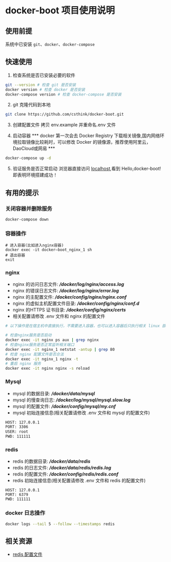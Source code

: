 # docker-boot 项目使用说明

## 使用前提
系统中已安装 ``git``、``docker``、``docker-compose``

## 快速使用
1. 检查系统是否已安装必要的软件
```bash
git --version # 检查 git 是否安装
docker version # 检查 docker 是否安装
docker-compose version # 检查 docker-compose 是否安装
```
2. git 克隆代码到本地
```bash
git clone https://github.com/csthink/docker-boot.git
```

3. 创建配置文件
拷贝 env.example 并重命名.env 文件

4. 启动容器
*** docker 第一次会去 Docker Registry 下载相关镜像,国内网络环境拉取镜像比较耗时，可以修改 Docker 的镜像源，推荐使用阿里云，DaoCloud或网易 ***
```bash
docker-compose up -d
```

5. 验证服务是否正常启动
浏览器直接访问 [localhost](http://localhost/),看到 Hello,docker-boot! 即表明环境搭建成功！


## 有用的提示

### 关闭容器并删除服务
```bash
docker-compose down
```

### 容器操作
```
# 进入容器(比如进入nginx容器)
docker exec -it docker—boot_nginx_1 sh
# 退出容器
exit
```

### nginx
- nginx 的访问日志文件: ***/docker/log/nginx/access.log***
- nginx 的错误日志文件: ***/docker/log/nginx/error.log***
- nginx 的主配置文件: ***/docker/config/nginx/nginx.conf***
- nginx 的虚拟主机配置文件目录: ***/docker/config/nginx/conf.d***
- nginx 的HTTPS 证书目录: ***/docker/config/nginx/certs***
- 相关配置请修改 .env 文件和 nginx 的配置文件
  
```bash
# 以下操作是在宿主机中直接执行，不需要进入容器，也可以进入容器后只执行相关 linux 部分的命令，不需要输入 docker exec -it nginx

# 检查nginx服务是否启动
docker exec -it nginx ps aux | grep nginx
# 检查nginx服务是否正常监听相关端口
docker exec -it nginx_1 netstat -antup | grep 80
# 检查 nginx 配置文件是否合法
docker exec -it nginx_1 nginx -t
# 重启 nginx 服务
docker exec -it nginx nginx -s reload
```

### Mysql 
- mysql 的数据目录: ***/docker/data/mysql***
- mysql 的慢查询日志: ***/docker/log/mysql/mysql.slow.log***
- mysql 的配置文件: ***/docker/config/mysql/my.cnf***
- mysql 初始连接信息(相关配置请修改 .env 文件和 mysql 的配置文件)

```bash
HOST: 127.0.0.1
PORT: 3306
USER: root
PWD: 111111
```

### redis
- redis 的数据目录: ***/docker/data/redis***
- redis 的日志文件: ***/docker/data/redis/redis.log***
- redis 的配置文件: ***/docker/config/redis/redis.conf***
- redis 初始连接信息(相关配置请修改 .env 文件和 redis 的配置文件)

```
HOST: 127.0.0.1
PORT: 6379
PWD: 111111
```

### docker 日志操作
```bash
docker logs --tail 5 --follow --timestamps redis
```

## 相关资源
- [redis 配置文件](http://download.redis.io/redis-stable/redis.conf) 
